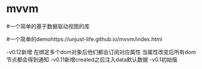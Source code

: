 # mvvm
#一个简单的基于数据驱动视图的库

#一个简单的demohttps://unjust-life.github.io/mvvm/index.html

-v0.12新增 在绑定多个dom对象后他们都会订阅对应属性 当属性改变后所有dom节点都会得到通知
-v0.11新增created之后注入data默认数据
-v0.1初始版
